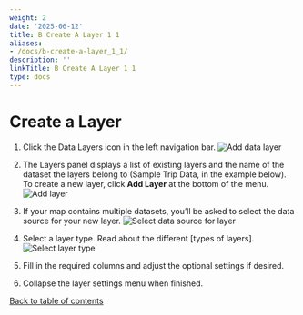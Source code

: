 ```yaml
---
weight: 2
date: '2025-06-12'
title: B Create A Layer 1 1
aliases:
- /docs/b-create-a-layer_1_1/
description: ''
linkTitle: B Create A Layer 1 1
type: docs
---
```


# Create a Layer

1. Click the Data Layers icon in the left navigation bar.
![Add data layer](https://d1a3f4spazzrp4.cloudfront.net/kepler.gl/documentation/image39.png "Add data layer")

2. The Layers panel displays a list of existing layers and the name of the dataset the layers belong to (Sample Trip Data, in the example below). To create a new layer, click __Add Layer__ at the bottom of the menu.
![Add layer](https://d1a3f4spazzrp4.cloudfront.net/kepler.gl/documentation/image16.png "Add layer")

3. If your map contains multiple datasets, you’ll be asked to select the data source for your new layer.
![Select data source for layer](https://d1a3f4spazzrp4.cloudfront.net/kepler.gl/documentation/image28.png "Select data source for layer")

4. Select a layer type. Read about the different [types of layers].
![Select layer type](https://d1a3f4spazzrp4.cloudfront.net/kepler.gl/documentation/image41.png "Select layer type")

5. Fill in the required columns and adjust the optional settings if desired. 
6. Collapse the layer settings menu when finished.

[Back to table of contents](../../README.md)
